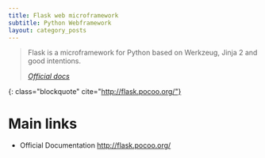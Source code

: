 ```yaml
---
title: Flask web microframework
subtitle: Python Webframework
layout: category_posts
---
```


> Flask is a microframework for Python based on Werkzeug, Jinja 2 and
> good intentions.
> 
> <footer class="blockquote-footer"> <cite><a
> href="http://flask.pocoo.org/">Official docs</a></cite></footer>
{: class="blockquote" cite="http://flask.pocoo.org/"}


Main links
==========

+ Official Documentation <http://flask.pocoo.org/>
